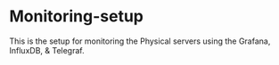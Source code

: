 # Monitoring-setup
This is the setup for monitoring the Physical servers using the Grafana, InfluxDB, &amp; Telegraf.

